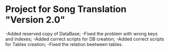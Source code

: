 # Project for Song Translation "Version 2.0"
-Added reserved copy of DataBase;
-Fixed the problem with wrong keys and indexes;
-Added correct scripts for DB creation;
-Added correct scripts for Tables creation;
-Fixed the relation beetween tables.
